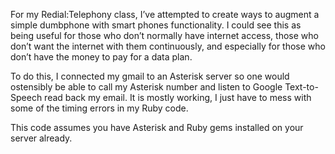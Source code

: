 For my Redial:Telephony class, I’ve attempted to create ways to augment a simple dumbphone with smart phones functionality. I could see this as being useful for those who don’t normally have internet access, those who don’t want the internet with them continuously, and especially for those who don’t have the money to pay for a data plan.

To do this, I connected my gmail to an Asterisk server so one would ostensibly be able to call my Asterisk number and listen to Google Text-to-Speech read back my email. It is mostly working, I just have to mess with some of the timing errors in my Ruby code.

This code assumes you have Asterisk and Ruby gems installed on your server already.
